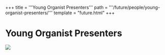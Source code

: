 +++
title = '''Young Organist Presenters'''
path = '''/future/people/young-organist-presenters/'''
template = "future.html"
+++

<h1>Young Organist Presenters</h1>

<img class="speaker-photo" src="https://custom.cvent.com/C3A4539B19F74ABCB6FCE437F6BC0A74/files/event/910aaf2914d44586a56fbd0b3b2c31c0/a09f03d1d065448c886848bf2034d5f6.jpg">

